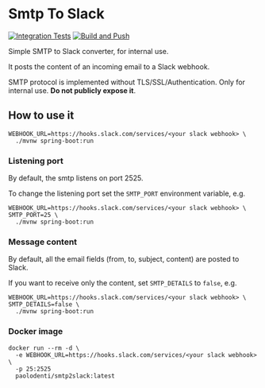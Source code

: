 # Smtp To Slack

[![Integration Tests](https://github.com/paolodenti/smtp2slack/actions/workflows/tests.yaml/badge.svg)](https://github.com/paolodenti/smtp2slack/actions/workflows/tests.yaml)
[![Build and Push](https://github.com/paolodenti/smtp2slack/actions/workflows/build-publish.yaml/badge.svg)](https://github.com/paolodenti/smtp2slack/actions/workflows/build-publish.yaml)

Simple SMTP to Slack converter, for internal use.

It posts the content of an incoming email to a Slack webhook. 

SMTP protocol is implemented without TLS/SSL/Authentication.
Only for internal use. **Do not publicly expose it**.

## How to use it

```
WEBHOOK_URL=https://hooks.slack.com/services/<your slack webhook> \
  ./mvnw spring-boot:run
```

### Listening port

By default, the smtp listens on port 2525.

To change the listening port set the `SMTP_PORT` environment variable, e.g.

```
WEBHOOK_URL=https://hooks.slack.com/services/<your slack webhook> \
SMTP_PORT=25 \
  ./mvnw spring-boot:run
```

### Message content

By default, all the email fields (from, to, subject, content) are posted to Slack.

If you want to receive only the content, set  `SMTP_DETAILS` to `false`, e.g.

```
WEBHOOK_URL=https://hooks.slack.com/services/<your slack webhook> \
SMTP_DETAILS=false \
  ./mvnw spring-boot:run
```

### Docker image

```
docker run --rm -d \
  -e WEBHOOK_URL=https://hooks.slack.com/services/<your slack webhook> \
  -p 25:2525
  paolodenti/smtp2slack:latest
```
